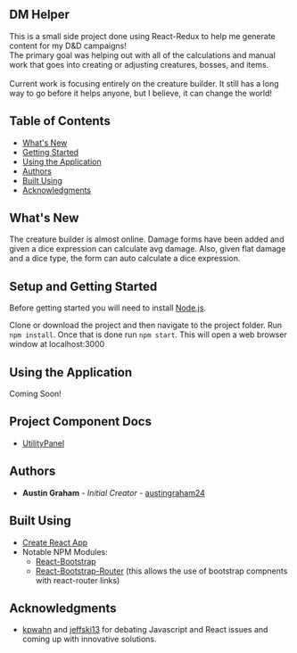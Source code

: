 ## DM Helper <br>
This is a small side project done using React-Redux to help me generate content for my D&D campaigns!<br>
The primary goal was helping out with all of the calculations and manual work that goes into creating or adjusting creatures, bosses, and items.<br><br>
Current work is focusing entirely on the creature builder. It still has a long way to go before it helps anyone, but I believe, it can change the world!

## Table of Contents

- [What's New](#what's-new)
- [Getting Started](#setup-and-getting-started)
- [Using the Application](#using-the-application)
- [Authors](#authors)
- [Built Using](#built-using)
- [Acknowledgments](#acknowledgments)


## What's New
The creature builder is almost online. Damage forms have been added and given a dice expression can calculate avg damage. Also, given flat damage and a dice type, the form can auto calculate a dice expression.

## Setup and Getting Started
Before getting started you will need to install [Node.js](https://nodejs.org/en/download/).

Clone or download the project and then navigate to the project folder. Run `npm install`. Once that is done run `npm start`.
This will open a web browser window at localhost:3000

## Using the Application
Coming Soon!

## Project Component Docs
* [UtilityPanel](https://github.com/austingraham24/dm_helper/tree/CreatureBuilder/src/Components/UtilityPanel)

## Authors
* **Austin Graham** - *Initial Creator* - [austingraham24](https://github.com/austingraham24)

## Built Using
* [Create React App](https://github.com/facebookincubator/create-react-app)
* Notable NPM Modules:
    * [React-Bootstrap](https://react-bootstrap.github.io/)
    * [React-Bootstrap-Router](https://github.com/react-bootstrap/react-router-bootstrap) (this allows the use of bootstrap compnents with react-router links)

## Acknowledgments
* [kpwahn](https://github.com/kpwahn) and [jeffski13](https://github.com/jeffski13) for debating Javascript and React issues and coming up with innovative solutions.